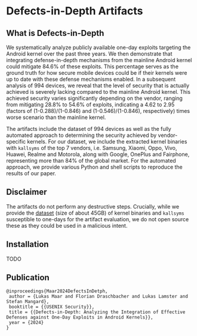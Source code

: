# Defects-in-Depth Artifacts

## What is Defects-in-Depth

We systematically analyze publicly available one-day exploits targeting the Android kernel over the past three years. We then demonstrate that integrating defense-in-depth mechanisms from the mainline Android kernel could mitigate 84.6% of these exploits. This percentage serves as the ground truth for how secure mobile devices could be if their kernels were up to date with these defense mechanisms enabled. In a subsequent analysis of 994 devices, we reveal that the level of security that is actually achieved is severely lacking compared to the mainline Android kernel. This achieved security varies significantly depending on the vendor, ranging from mitigating 28.8% to 54.6% of exploits, indicating a 4.62 to 2.95 (factors of (1-0.288)/(1-0.846) and (1-0.546)/(1-0.846), respectively) times worse scenario than the mainline kernel.


The artifacts include the dataset of 994 devices as well as the fully automated approach to determining the security achieved by vendor-specific kernels. For our dataset, we include the extracted kernel binaries with `kallsyms` of the top 7 vendors, i.e. Samsung, Xiaomi, Oppo, Vivo, Huawei, Realme and Motorola, along with Google, OnePlus and Fairphone, representing more than 84% of the global market. For the automated approach, we provide various Python and shell scripts to reproduce the results of our paper.

## Disclaimer

The artifacts do not perform any destructive steps. Crucially, while we provide the [dataset](https://todo) (size of about 45GB) of kernel binaries and `kallsyms` susceptible to one-days for the artifact evaluation, we do not open source these as they could be used in a malicious intent.

## Installation

TODO

## Publication

```
@inproceedings{Maar2024DefectsInDetph,
 author = {Lukas Maar and Florian Draschbacher and Lukas Lamster and Stefan Mangard},
 booktitle = {{USENIX Security}},
 title = {{Defects-in-Depth: Analyzing the Integration of Effective Defenses against One-Day Exploits in Android Kernels}},
 year = {2024}
}
```

